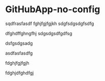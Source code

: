 # GitHubApp-no-config
sqdfrasfasdf
fghjfgjfgjkh
sdgfsdgsdgfsdfg


dfghdffghngfhj
sdgsdgsdfgdfsg


dsfgsdgsadg


asdfasfasdfg



fdghjfgjfgjh

fdghjdfghdfgj
